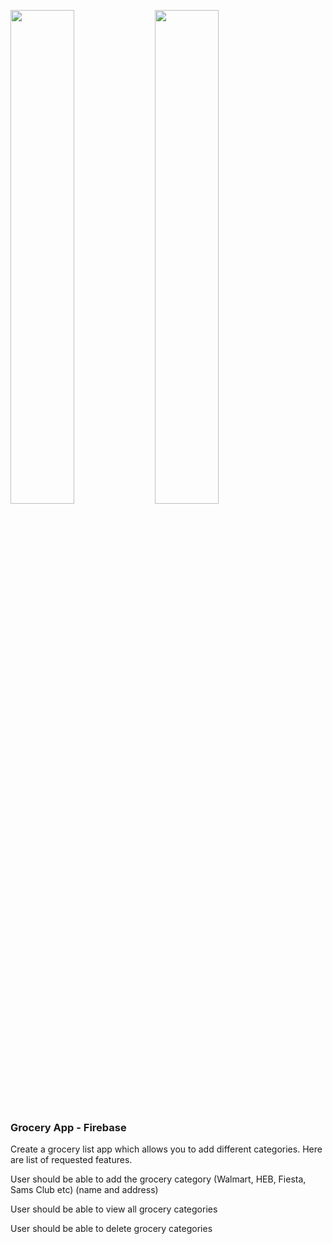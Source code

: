 <img src="https://user-images.githubusercontent.com/70708675/110210843-8bf5c780-7e61-11eb-993e-2496b3e8dd3e.png" width="45%"></img> <img src="https://user-images.githubusercontent.com/70708675/110210846-8d26f480-7e61-11eb-9c5b-c45b672675b3.png" width="45%"></img> 

<h3>Grocery App - Firebase</h3>
<p>Create a grocery list app which allows you to add different categories. Here are list of requested features.

User should be able to add the grocery category (Walmart, HEB, Fiesta, Sams Club etc) (name and address)

User should be able to view all grocery categories

User should be able to delete grocery categories

</p>
